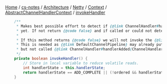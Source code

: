 [Home](https://mengxianbin.github.io) /
[cs-notes](https://mengxianbin.github.io/cs-notes/site) /
[Architecture](https://mengxianbin.github.io/cs-notes/site/Architecture) /
[Netty](https://mengxianbin.github.io/cs-notes/site/Architecture/Netty) /
[Context](https://mengxianbin.github.io/cs-notes/site/Architecture/Netty/Context) /
[AbstractChannelHandlerContext](https://mengxianbin.github.io/cs-notes/site/Architecture/Netty/Context/AbstractChannelHandlerContext) /
[invokeHandler](https://mengxianbin.github.io/cs-notes/site/Architecture/Netty/Context/AbstractChannelHandlerContext/invokeHandler)

```java
    /**
     * Makes best possible effort to detect if {@link ChannelHandler#handlerAdded(ChannelHandlerContext)} was called
     * yet. If not return {@code false} and if called or could not detect return {@code true}.
     *
     * If this method returns {@code false} we will not invoke the {@link ChannelHandler} but just forward the event.
     * This is needed as {@link DefaultChannelPipeline} may already put the {@link ChannelHandler} in the linked-list
     * but not called {@link ChannelHandler#handlerAdded(ChannelHandlerContext)}.
     */
    private boolean invokeHandler() {
        // Store in local variable to reduce volatile reads.
        int handlerState = this.handlerState;
        return handlerState == ADD_COMPLETE || (!ordered && handlerState == ADD_PENDING);
    }
```
